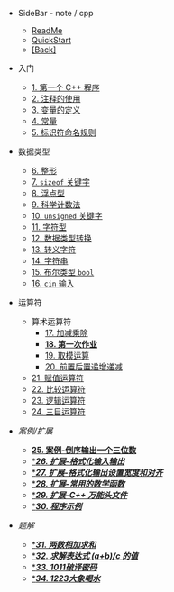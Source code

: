 - SideBar - note / cpp
  - [ReadMe](README.md)
  - [QuickStart](quickstart.md)
  - [[Back]](../)


- 入门

  - [1. 第一个 C++ 程序](1.md)
  - [2. 注释的使用](2.md)
  - [3. 变量的定义](3.md)
  - [4. 常量](4.md)
  - [5. 标识符命名规则](5.md)

- 数据类型

  - [6. 整形](6.md)
  - [7. `sizeof` 关键字](7.md)
  - [8. 浮点型](8.md)
  - [9. 科学计数法](9.md)
  - [10. `unsigned` 关键字](10.md)
  - [11. 字符型](11.md)
  - [12. 数据类型转换](12.md)
  - [13. 转义字符](13.md)
  - [14. 字符串](14.md)
  - [15. 布尔类型 `bool`](15.md)
  - [16. `cin` 输入](16.md)

- 运算符
  - 算术运算符
    - [17. 加减乘除](17.md)
    - [**18. 第一次作业**](18.md)
    - [19. 取模运算](19.md)
    - [20. 前置后置递增递减](20.md)
  - [21. 赋值运算符](21.md)
  - [22. 比较运算符](22.md)
  - [23. 逻辑运算符](23.md)
  - [24. 三目运算符](24.md)

- *案例/扩展*
  - [**25. 案例-倒序输出一个三位数**](25.md)
  - [****26. 扩展-格式化输入输出***](26.md)
  - [****27. 扩展-格式化输出设置宽度和对齐***](27.md)
  - [****28. 扩展-常用的数学函数***](28.md)
  - [****29. 扩展-C++ 万能头文件***](29.md)
  - [****30. 程序示例***](30.md)

- *题解*
  - [****31. 两数相加求和***](31.md)
  - [****32. 求解表达式 (a+b)/c 的值***](32.md)
  - [****33. 1011破译密码***](33.md)
  - [****34. 1223大象喝水***](34.md)